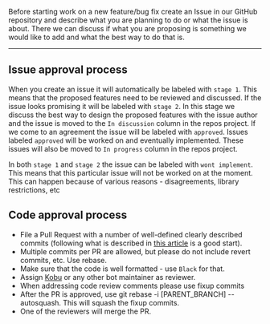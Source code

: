 Before starting work on a new feature/bug fix create an Issue in our GitHub repository and describe
what you are planning to do or what the issue is about. There we can discuss if what you are proposing is something we would like to
add and what the best way to do that is.

___

## Issue approval process

When you create an issue it will automatically be labeled with `stage 1`.
This means that the proposed features need to be reviewed and discussed.
If the issue looks promising it will be labeled with `stage 2`.
In this stage we discuss the best way to design the proposed features with the issue author and
the issue is moved to the `In discussion` column in the repos project.
If we come to an agreement the issue will be labeled with `approved`.
Issues labeled `approved` will be worked on and eventually implemented. These issues will also be moved to `In progress`
column in the repos project.

In both `stage 1` and `stage 2` the issue can be labeled with `wont implement`. This means that this particular
issue will not be worked on at the moment. This can happen because of various reasons - disagreements, library restrictions,
etc

## Code approval process
* File a Pull Request with a number of well-defined clearly described commits
(following what is described in [this article](https://chris.beams.io/posts/git-commit) is a good start).
* Multiple commits per PR are allowed, but please do not include revert commits, etc. Use rebase.
* Make sure that the code is well formatted - use `Black` for that.
* Assign [Kobu](https://github.com/Kobu) or any other bot maintainer as reviewer.
* When addressing code review comments please use fixup commits
* After the PR is approved, use git rebase -i [PARENT_BRANCH] --autosquash. This will squash the fixup commits.
* One of the reviewers will merge the PR.

